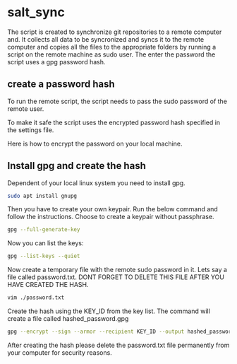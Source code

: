 # salt_sync

The script is created to synchronize git repositories to a remote computer and. It collects all data to be syncronized and syncs it to the remote computer and copies all the files to the appropriate folders by running a script on the remote machine as sudo user. The enter the password the script uses a gpg password hash.

## create a password hash

To run the remote script, the script needs to pass the sudo password of the remote user.

To make it safe the script uses the encrypted password hash specified in the settings file.

Here is how to encrypt the password on your local machine.

## Install gpg and create the hash

Dependent of your local linux system you need to install gpg.

```sh
sudo apt install gnupg
```

Then you have to create your own keypair. Run the below command and follow the instructions. Choose to create a keypair without passphrase.

```sh
gpg --full-generate-key
```

Now you can list the keys:

```sh
gpg --list-keys --quiet
```

Now create a temporary file with the remote sudo password in it. Lets say a file called password.txt.
DONT FORGET TO DELETE THIS FILE AFTER YOU HAVE CREATED THE HASH.

```sh
vim ./password.txt
```

Create the hash using the KEY_ID from the key list. The command will create a file called hashed_password.gpg

```sh
gpg --encrypt --sign --armor --recipient KEY_ID --output hashed_password.gpg ./password.txt
```

After creating the hash please delete the password.txt file permanently from your computer for security reasons.